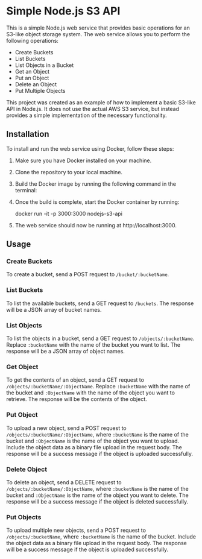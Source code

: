 # Simple Node.js S3 API

This is a simple Node.js web service that provides basic operations for an S3-like object storage system. The web service allows you to perform the following operations:

- Create Buckets
- List Buckets
- List Objects in a Bucket
- Get an Object
- Put an Object
- Delete an Object
- Put Multiple Objects

This project was created as an example of how to implement a basic S3-like API in Node.js. It does not use the actual AWS S3 service, but instead provides a simple implementation of the necessary functionality.

## Installation

To install and run the web service using Docker, follow these steps:

1. Make sure you have Docker installed on your machine.
2. Clone the repository to your local machine.
3. Build the Docker image by running the following command in the terminal:


4. Once the build is complete, start the Docker container by running:

    docker run -it -p 3000:3000 nodejs-s3-api




5. The web service should now be running at http://localhost:3000.

## Usage

### Create Buckets

To create a bucket, send a POST request to `/bucket/:bucketName`.

### List Buckets

To list the available buckets, send a GET request to `/buckets`. The response will be a JSON array of bucket names.

### List Objects

To list the objects in a bucket, send a GET request to `/objects/:bucketName`. Replace `:bucketName` with the name of the bucket you want to list. The response will be a JSON array of object names.

### Get Object

To get the contents of an object, send a GET request to `/objects/:bucketName/:ObjectName`. Replace `:bucketName` with the name of the bucket and `:ObjectName` with the name of the object you want to retrieve. The response will be the contents of the object.

### Put Object

To upload a new object, send a POST request to `/objects/:bucketName/:ObjectName`, where `:bucketName` is the name of the bucket and `:ObjectName` is the name of the object you want to upload. Include the object data as a binary file upload in the request body. The response will be a success message if the object is uploaded successfully.

### Delete Object

To delete an object, send a DELETE request to `/objects/:bucketName/:ObjectName`, where `:bucketName` is the name of the bucket and `:ObjectName` is the name of the object you want to delete. The response will be a success message if the object is deleted successfully.

### Put Objects

To upload multiple new objects, send a POST request to `/objects/:bucketName`, where `:bucketName` is the name of the bucket. Include the object data as a binary file upload in the request body. The response will be a success message if the object is uploaded successfully.
